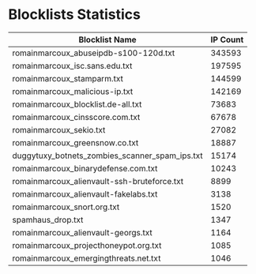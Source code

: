 # Blocklists Statistics
| Blocklist Name | IP Count |
|----|----|
| romainmarcoux_abuseipdb-s100-120d.txt | 343593 |
| romainmarcoux_isc.sans.edu.txt | 197595 |
| romainmarcoux_stamparm.txt | 144599 |
| romainmarcoux_malicious-ip.txt | 142169 |
| romainmarcoux_blocklist.de-all.txt | 73683 |
| romainmarcoux_cinsscore.com.txt | 67678 |
| romainmarcoux_sekio.txt | 27082 |
| romainmarcoux_greensnow.co.txt | 18887 |
| duggytuxy_botnets_zombies_scanner_spam_ips.txt | 15174 |
| romainmarcoux_binarydefense.com.txt | 10243 |
| romainmarcoux_alienvault-ssh-bruteforce.txt | 8899 |
| romainmarcoux_alienvault-fakelabs.txt | 3138 |
| romainmarcoux_snort.org.txt | 1520 |
| spamhaus_drop.txt | 1347 |
| romainmarcoux_alienvault-georgs.txt | 1164 |
| romainmarcoux_projecthoneypot.org.txt | 1085 |
| romainmarcoux_emergingthreats.net.txt | 1046 |
